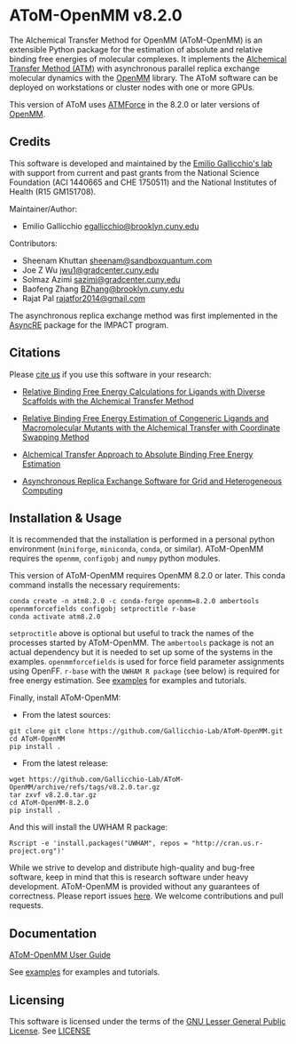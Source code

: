 AToM-OpenMM v8.2.0
====================

The Alchemical Transfer Method for OpenMM (AToM-OpenMM) is an extensible Python package for the estimation of absolute and relative binding free energies of molecular complexes. It implements the [Alchemical Transfer Method (ATM)](https://pubs.acs.org/doi/10.1021/acs.jcim.1c01129) with  asynchronous parallel replica exchange molecular dynamics with the [OpenMM](https://github.com/openmm) library. The AToM software can be deployed on workstations or cluster nodes with one or more GPUs.

This version of AToM uses [ATMForce](https://github.com/openmm/openmm/pull/4110) in the 8.2.0 or later versions of [OpenMM](https://github.com/openmm/openmm). 

Credits
-------

This software is developed and maintained by the [Emilio Gallicchio's lab](http://www.compmolbiophysbc.org) with support from current and past grants from the National Science Foundation (ACI 1440665 and CHE 1750511) and the National Institutes of Health (R15 GM151708).

Maintainer/Author:

- Emilio Gallicchio <egallicchio@brooklyn.cuny.edu>

Contributors:

- Sheenam Khuttan <sheenam@sandboxquantum.com>
- Joe Z Wu <jwu1@gradcenter.cuny.edu>
- Solmaz Azimi <sazimi@gradcenter.cuny.edu>
- Baofeng Zhang <BZhang@brooklyn.cuny.edu>
- Rajat Pal <rajatfor2014@gmail.com>

The asynchronous replica exchange method was first implemented in the [AsyncRE](https://github.com/ComputationalBiophysicsCollaborative/AsyncRE) package for the IMPACT program.

Citations
---------

Please [cite us](http://www.compmolbiophysbc.org/publications) if you use this software in your research:

- [Relative Binding Free Energy Calculations for Ligands with Diverse Scaffolds with the Alchemical Transfer Method](https://pubs.acs.org/doi/10.1021/acs.jcim.1c01129)

- [Relative Binding Free Energy Estimation of Congeneric Ligands and Macromolecular Mutants with the Alchemical Transfer with Coordinate Swapping Method](https://arxiv.org/abs/2412.19971)

- [Alchemical Transfer Approach to Absolute Binding Free Energy Estimation](https://pubs.acs.org/doi/10.1021/acs.jctc.1c00266)

- [Asynchronous Replica Exchange Software for Grid and Heterogeneous Computing](http://www.compmolbiophysbc.org/publications#asyncre_software_2015)

Installation & Usage
--------------------

It is recommended that the installation is performed in a personal python environment (`miniforge`, `miniconda`, `conda`, or similar). AToM-OpenMM requires the `openmm`, `configobj` and `numpy` python modules. 

This version of AToM-OpenMM requires OpenMM 8.2.0 or later. This conda command installs the necessary requirements:
```
conda create -n atm8.2.0 -c conda-forge openmm=8.2.0 ambertools openmmforcefields configobj setproctitle r-base
conda activate atm8.2.0
```
`setproctitle` above is optional but useful to track the names of the processes started by AToM-OpenMM. The `ambertools` package is not an actual dependency but it is needed to set up some of the systems in the examples. `openmmforcefields` is used for force field parameter assignments using OpenFF. `r-base` with the `UWHAM R package` (see below) is required for free energy estimation. See [examples](examples/) for examples and tutorials.

Finally, install AToM-OpenMM:

- From the latest sources:
```
git clone git clone https://github.com/Gallicchio-Lab/AToM-OpenMM.git
cd AToM-OpenMM
pip install .
```

- From the latest release:
```
wget https://github.com/Gallicchio-Lab/AToM-OpenMM/archive/refs/tags/v8.2.0.tar.gz
tar zxvf v8.2.0.tar.gz
cd AToM-OpenMM-8.2.0
pip install .
```

And this will install the UWHAM R package:
```
Rscript -e 'install.packages("UWHAM", repos = "http://cran.us.r-project.org")' 
```

While we strive to develop and distribute high-quality and bug-free software, keep in mind that this is research software under heavy development. AToM-OpenMM is provided without any guarantees of correctness. Please report issues [here](https://github.com/Gallicchio-Lab/AToM-OpenMM/issues). We welcome contributions and pull requests.

Documentation
-------------

[AToM-OpenMM User Guide](https://www.compmolbiophysbc.org/atom-openmm)

See [examples](examples/) for examples and tutorials.

Licensing
---------

 This software is licensed under the terms of the [GNU Lesser General Public License](https://opensource.org/license/lgpl-3-0). See [LICENSE](LICENSE)
